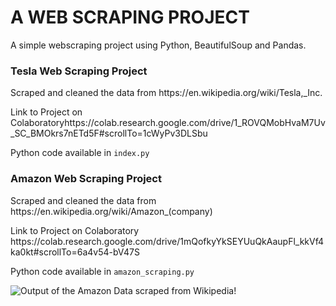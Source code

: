 # A WEB SCRAPING PROJECT

<p>A simple webscraping project using Python, BeautifulSoup and Pandas. <p>
  
### Tesla Web Scraping Project
<p>Scraped and cleaned the data from <link>https://en.wikipedia.org/wiki/Tesla,_Inc.</link></p>
Link to Project on Colaboratory<link>https://colab.research.google.com/drive/1_ROVQMobHvaM7Uv_SC_BMOkrs7nETd5F#scrollTo=1cWyPv3DLSbu</link>
<p>Python code available in <code>index.py</code></p>

### Amazon Web Scraping Project
<p>Scraped and cleaned the data from <link>https://en.wikipedia.org/wiki/Amazon_(company)</link></p>
Link to Project on Colaboratory <link>https://colab.research.google.com/drive/1mQofkyYkSEYUuQkAaupFl_kkVf4ka0kt#scrollTo=6a4v54-bV47S</link>
<p>Python code available in <code>amazon_scraping.py</code></p>

![Output of the Amazon Data scraped from Wikipedia!]([/assets/images/san-juan-mountains.jpg](https://github.com/AmucheOgbonna/web_scraping_project/blob/main/amazon_df.png)https://github.com/AmucheOgbonna/web_scraping_project/blob/main/amazon_df.png "San Juan Mountains")
